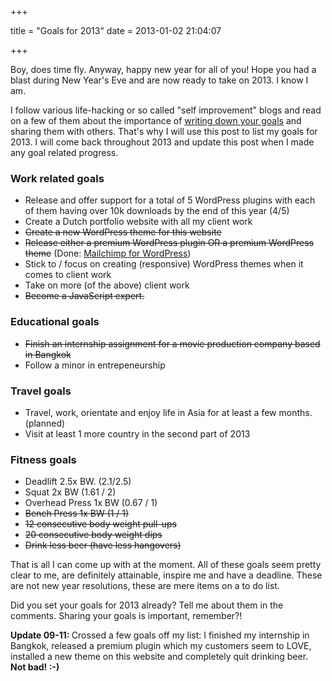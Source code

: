 +++

title = "Goals for 2013"
date = 2013-01-02 21:04:07

+++

Boy, does time fly. Anyway, happy new year for all of you! Hope you had a blast during New Year's Eve and are now ready to take on 2013. I know I am.

I follow various life-hacking or so called "self improvement" blogs and read on a few of them about the importance of <a href="http://fitzvillafuerte.com/the-importance-of-writing-down-your-goals-on-paper.html">writing down your goals</a> and sharing them with others. That's why I will use this post to list my goals for 2013. I will come back throughout 2013 and update this post when I made any goal related progress.
<h3>Work related goals</h3>
<ul>
	<li>Release and offer support for a total of 5 WordPress plugins with each of them having over 10k downloads by the end of this year (4/5)</li>
	<li>Create a Dutch portfolio website with all my client work</li>
	<li><del>Create a new WordPress theme for this website</del></li>
	<li><del>Release either a premium WordPress plugin OR a premium WordPress theme</del> (Done: <a href="https://www.mc4wp.com">Mailchimp for WordPress</a>)</li>
	<li>Stick to / focus on creating (responsive) WordPress themes when it comes to client work</li>
	<li>Take on more (of the above) client work</li>
	<li><del>Become a JavaScript expert.</del></li>
</ul>
<h3>Educational goals</h3>
<ul>
	<li><del>Finish an internship assignment for a movie production company based in Bangkok</del></li>
	<li>Follow a minor in entrepeneurship<strong>
</strong></li>
</ul>
<h3>Travel goals</h3>
<ul>
	<li>Travel, work, orientate and enjoy life in Asia for at least a few months. (planned)</li>
	<li>Visit at least 1 more country in the second part of 2013</li>
</ul>
<h3>Fitness goals</h3>
<ul>
	<li>Deadlift 2.5x BW. (2.1/2.5)</li>
	<li>Squat 2x BW (1.61 / 2)</li>
	<li>Overhead Press 1x BW (0.67 / 1)</li>
	<li><del>Bench Press 1x BW (1 / 1)</del></li>
	<li><del>12 consecutive body weight pull-ups</del></li>
	<li><del>20 consecutive body weight dips</del></li>
	<li><del>Drink less beer (have less hangovers)</del></li>
</ul>
That is all I can come up with at the moment. All of these goals seem pretty clear to me, are definitely attainable, inspire me and have a deadline. These are not new year resolutions, these are mere items on a to do list.

Did you set your goals for 2013 already? Tell me about them in the comments. Sharing your goals is important, remember?!

<strong>Update 09-11: </strong>Crossed a few goals off my list: I finished my internship in Bangkok, released a premium plugin which my customers seem to LOVE, installed a new theme on this website and completely quit drinking beer. <strong>Not bad! :-)</strong>

&nbsp;
